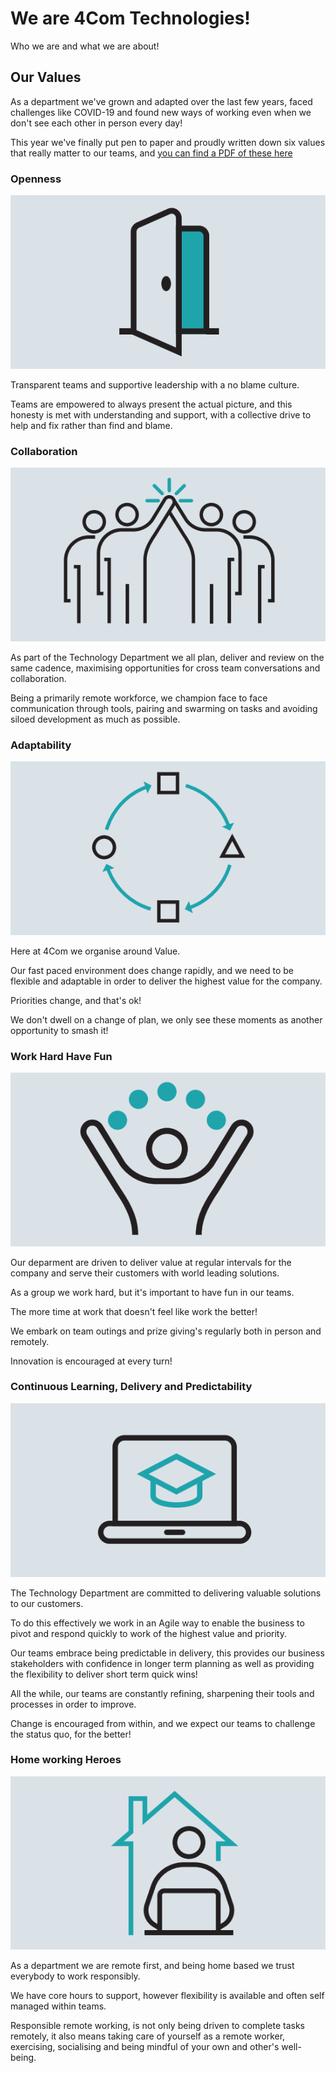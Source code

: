 # We are 4Com Technologies!

Who we are and what we are about!

## Our Values

As a department we've grown and adapted over the last few years, faced challenges like COVID-19 and found new ways of working even when we don't see each other in person every day!

This year we've finally put pen to paper and proudly written down six values that really matter to our teams, and 
[you can find a PDF of these here](4ComTechnologyValues.pdf)


### Openness
![Image](/img/openness.png "Openness")

Transparent teams and supportive leadership with a no blame culture.

Teams are empowered to always present the actual picture, and this honesty is met with understanding and support, with a collective drive to help and fix rather than find and blame. 

### Collaboration
![Image](/img/collaboration.png "Collaboration")

As part of the Technology Department we all plan, deliver and review on the same cadence, maximising opportunities for cross team conversations and collaboration. 

Being a primarily remote workforce, we champion face to face communication through tools, pairing and swarming on tasks and avoiding siloed development as much as possible.

### Adaptability
![Image](/img/adaptability.png "Adaptability")

Here at 4Com we organise around Value. 

Our fast paced environment does change rapidly, and we need to be flexible and adaptable in order to deliver the highest value for the company. 

Priorities change, and that's ok! 

We don't dwell on a change of plan, we only see these moments as another opportunity to smash it!

### Work Hard Have Fun
![Image](/img/workhardhavefun.png "Work Hard Have Fun")

Our deparment are driven to deliver value at regular intervals for the company and serve their customers with world leading solutions.

As a group we work hard, but it's important to have fun in our teams. 

The more time at work that doesn't feel like work the better! 

We embark on team outings and prize giving's regularly both in person and remotely. 

Innovation is encouraged at every turn!

### Continuous Learning, Delivery and Predictability
![Image](/img/continuouslearning.png "Continuous Learning, Delivery and Predictability")

The Technology Department are committed to delivering valuable solutions to our customers. 

To do this effectively we work in an Agile way to enable the business to pivot and respond quickly to work of the highest value and priority.

Our teams embrace being predictable in delivery, this provides our business stakeholders with confidence in longer term planning as well as providing the flexibility to deliver short term quick wins! 

All the while, our teams are constantly refining, sharpening their tools and processes in order to improve. 

Change is encouraged from within, and we expect our teams to challenge the status quo, for the better!

### Home working Heroes
![Image](/img/homeworkingheroes.png "Home working Heroes")

As a department we are remote first, and being home based we trust everybody to work responsibly. 

We have core hours to support, however flexibility is available and often self managed within teams.

Responsible remote working, is not only being driven to complete tasks remotely, it also means taking care of yourself as a remote worker, exercising, socialising and being mindful of your own and other's well-being.